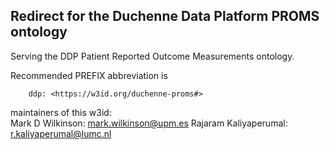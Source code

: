 ## Redirect for the Duchenne Data Platform PROMS ontology

Serving the DDP Patient Reported Outcome Measurements ontology.  

Recommended PREFIX abbreviation is 

        ddp: <https://w3id.org/duchenne-proms#>

maintainers of this w3id:  
     Mark D Wilkinson:  mark.wilkinson@upm.es
     Rajaram Kaliyaperumal: r.kaliyaperumal@lumc.nl
